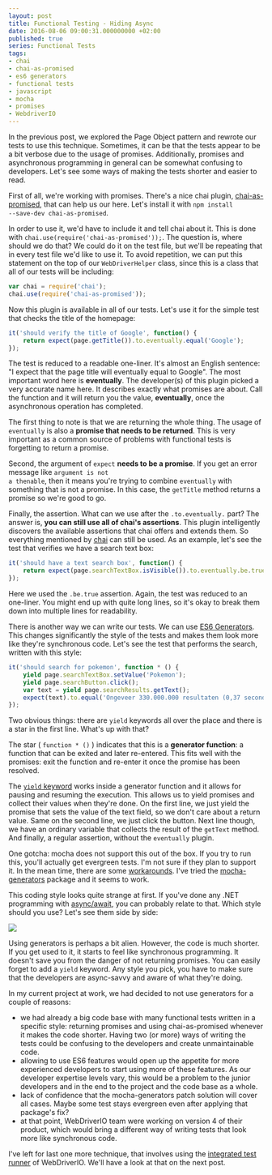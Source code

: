 ```yaml
---
layout: post
title: Functional Testing - Hiding Async
date: 2016-08-06 09:00:31.000000000 +02:00
published: true
series: Functional Tests
tags:
- chai
- chai-as-promised
- es6 generators
- functional tests
- javascript
- mocha
- promises
- WebdriverIO
---
```


In the previous post, we explored the Page Object pattern and rewrote our tests to use this technique. Sometimes, it can be that the tests appear to be a bit verbose due to the usage of promises. Additionally, promises and asynchronous programming in general can be somewhat confusing to developers. Let's see some ways of making the tests shorter and easier to read.

<!--more-->

First of all, we're working with promises. There's a nice chai plugin, <a href="https://github.com/domenic/chai-as-promised">chai-as-promised</a>, that can help us our here. Let's install it with <code>npm install --save-dev chai-as-promised</code>.

In order to use it, we'd have to include it and tell chai about it. This is done with <code>chai.use(require('chai-as-promised'));</code>. The question is, where should we do that? We could do it on the test file, but we'll be repeating that in every test file we'd like to use it. To avoid repetition, we can put this statement on the top of our <code>WebDriverHelper</code> class, since this is a class that all of our tests will be including:

```javascript
var chai = require('chai');
chai.use(require('chai-as-promised'));
```

Now this plugin is available in all of our tests. Let's use it for the simple test that checks the title of the homepage:

```javascript
it('should verify the title of Google', function() {
    return expect(page.getTitle()).to.eventually.equal('Google');
});
```

The test is reduced to a readable one-liner. It's almost an English sentence: "I expect that the page title will eventually equal to Google". The most important word here is <strong>eventually</strong>. The developer(s) of this plugin picked a very accurate name here. It describes exactly what promises are about. Call the function and it will return you the value, <strong>eventually</strong>, once the asynchronous operation has completed.

The first thing to note is that we are returning the whole thing. The usage of <code>eventually</code> is also a <strong>promise that needs to be returned</strong>. This is very important as a common source of problems with functional tests is forgetting to return a promise.

Second, the argument of <code>expect</code> <strong>needs to be a promise</strong>. If you get an error message like <code>argument is not a thenable</code>, then it means you're trying to combine <code>eventually</code> with something that is not a promise. In this case, the <code>getTitle</code> method returns a promise so we're good to go.

Finally, the assertion. What can we use after the <code>.to.eventually.</code> part? The answer is, <strong>you can still use all of chai's assertions</strong>. This plugin intelligently discovers the available assertions that chai offers and extends them. So everything mentioned by <a href="http://chaijs.com/api/bdd/">chai</a> can still be used. As an example, let's see the test that verifies we have a search text box:

```javascript
it('should have a text search box', function() {
    return expect(page.searchTextBox.isVisible()).to.eventually.be.true;
});
```

Here we used the <code>.be.true</code> assertion. Again, the test was reduced to an one-liner. You might end up with quite long lines, so it's okay to break them down into multiple lines for readability.

There is another way we can write our tests. We can use <a href="https://developer.mozilla.org/en/docs/Web/JavaScript/Reference/Statements/function*">ES6 Generators</a>. This changes significantly the style of the tests and makes them look more like they're synchronous code. Let's see the test that performs the search, written with this style:

```javascript
it('should search for pokemon', function * () {
    yield page.searchTextBox.setValue('Pokemon');
    yield page.searchButton.click();
    var text = yield page.searchResults.getText();
    expect(text).to.equal('Ongeveer 330.000.000 resultaten (0,37 seconden)', 'unexpected search result message');
});
```

Two obvious things: there are <code>yield</code> keywords all over the place and there is a star in the first line. What's up with that?

The star ( <code>function * ()</code> ) indicates that this is a <strong>generator function</strong>: a function that can be exited and later re-entered. This fits well with the promises: exit the function and re-enter it once the promise has been resolved.

The <a href="https://developer.mozilla.org/en-US/docs/Web/JavaScript/Reference/Operators/yield"><code>yield</code> keyword</a> works inside a generator function and it allows for pausing and resuming the execution. This allows us to yield promises and collect their values when they're done. On the first line, we just yield the promise that sets the value of the text field, so we don't care about a return value. Same on the second line, we just click the button. Next line though, we have an ordinary variable that collects the result of the <code>getText</code> method. And finally, a regular assertion, without the <code>eventually</code> plugin.

One gotcha: mocha does not support this out of the box. If you try to run this, you'll actually get evergreen tests. I'm not sure if they plan to support it. In the mean time, there are some <a href="http://stackoverflow.com/questions/23024847/override-mocha-it-to-support-yield-using-suspend">workarounds</a>. I've tried the <a href="https://github.com/vdemedes/mocha-generators">mocha-generators</a> package and it seems to work.

This coding style looks quite strange at first. If you've done any .NET programming with <a href="https://msdn.microsoft.com/en-us/library/mt674882.aspx">async/await</a>, you can probably relate to that. Which style should you use? Let's see them side by side:

<img src="{% link /assets/2016/diff.png %}" />

Using generators is perhaps a bit alien. However, the code is much shorter. If you get used to it, it starts to feel like synchronous programming. It doesn't save you from the danger of not returning promises. You can easily forget to add a <code>yield</code> keyword. Any style you pick, you have to make sure that the developers are async-savvy and aware of what they're doing.

In my current project at work, we had decided to not use generators for a couple of reasons:
<ul>
<li>we had already a big code base with many functional tests written in a specific style: returning promises and using chai-as-promised whenever it makes the code shorter. Having two (or more) ways of writing the tests could be confusing to the developers and create unmaintainable code.</li>
<li>allowing to use ES6 features would open up the appetite for more experienced developers to start using more of these features. As our developer expertise levels vary, this would be a problem to the junior developers and in the end to the project and the code base as a whole.</li>
<li>lack of confidence that the mocha-generators patch solution will cover all cases. Maybe some test stays evergreen even after applying that package's fix?</li>
<li>at that point, WebDriverIO team were working on version 4 of their product, which would bring a different way of writing tests that look more like synchronous code.</li>
</ul>

I've left for last one more technique, that involves using the <a href="http://webdriver.io/guide/testrunner/gettingstarted.html">integrated test runner</a> of WebDriverIO. We'll have a look at that on the next post.
